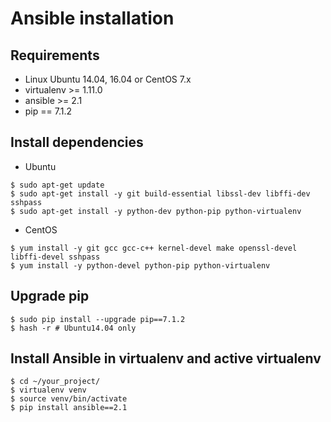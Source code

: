 # Ansible installation

## Requirements

- Linux Ubuntu 14.04, 16.04 or CentOS 7.x
- virtualenv >= 1.11.0
- ansible >= 2.1
- pip == 7.1.2


## Install dependencies

- Ubuntu
```
$ sudo apt-get update
$ sudo apt-get install -y git build-essential libssl-dev libffi-dev sshpass
$ sudo apt-get install -y python-dev python-pip python-virtualenv
```

- CentOS
```
$ yum install -y git gcc gcc-c++ kernel-devel make openssl-devel libffi-devel sshpass
$ yum install -y python-devel python-pip python-virtualenv
```


## Upgrade pip
```
$ sudo pip install --upgrade pip==7.1.2
$ hash -r # Ubuntu14.04 only
```


## Install Ansible in virtualenv and active virtualenv
```
$ cd ~/your_project/
$ virtualenv venv
$ source venv/bin/activate
$ pip install ansible==2.1
```
